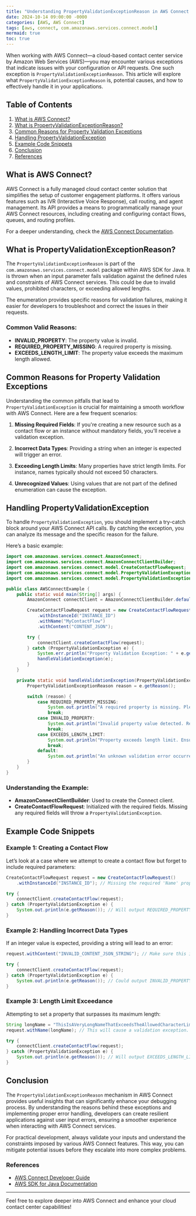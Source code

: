 ```yaml
---
title: "Understanding PropertyValidationExceptionReason in AWS Connect: A Deep Dive for Developers"
date: 2024-10-14 09:00:00 -0000
categories: [AWS, AWS Connect]
tags: [aws, connect, com.amazonaws.services.connect.model]
mermaid: true
toc: true
---
```



When working with AWS Connect—a cloud-based contact center service by Amazon Web Services (AWS)—you may encounter various exceptions that indicate issues with your configuration or API requests. One such exception is `PropertyValidationExceptionReason`. This article will explore what `PropertyValidationExceptionReason` is, potential causes, and how to effectively handle it in your applications.

## Table of Contents

1. [What is AWS Connect?](#what-is-aws-connect)
2. [What is PropertyValidationExceptionReason?](#what-is-propertyvalidationexceptionreason)
3. [Common Reasons for Property Validation Exceptions](#common-reasons-for-property-validation-exceptions)
4. [Handling PropertyValidationException](#handling-propertyvalidationexception)
5. [Example Code Snippets](#example-code-snippets)
6. [Conclusion](#conclusion)
7. [References](#references)

## What is AWS Connect?

AWS Connect is a fully managed cloud contact center solution that simplifies the setup of customer engagement platforms. It offers various features such as IVR (Interactive Voice Response), call routing, and agent management. Its API provides a means to programmatically manage your AWS Connect resources, including creating and configuring contact flows, queues, and routing profiles.

For a deeper understanding, check the [AWS Connect Documentation](https://docs.aws.amazon.com/connect/latest/adminguide/what-is-amazon-connect.html).

## What is PropertyValidationExceptionReason?

The `PropertyValidationExceptionReason` is part of the `com.amazonaws.services.connect.model` package within AWS SDK for Java. It is thrown when an input parameter fails validation against the defined rules and constraints of AWS Connect services. This could be due to invalid values, prohibited characters, or exceeding allowed lengths.

The enumeration provides specific reasons for validation failures, making it easier for developers to troubleshoot and correct the issues in their requests.

### Common Valid Reasons:
- **INVALID_PROPERTY**: The property value is invalid.
- **REQUIRED_PROPERTY_MISSING**: A required property is missing.
- **EXCEEDS_LENGTH_LIMIT**: The property value exceeds the maximum length allowed.

## Common Reasons for Property Validation Exceptions

Understanding the common pitfalls that lead to `PropertyValidationException` is crucial for maintaining a smooth workflow with AWS Connect. Here are a few frequent scenarios:

1. **Missing Required Fields**: If you're creating a new resource such as a contact flow or an instance without mandatory fields, you'll receive a validation exception.

2. **Incorrect Data Types**: Providing a string when an integer is expected will trigger an error.

3. **Exceeding Length Limits**: Many properties have strict length limits. For instance, names typically should not exceed 50 characters.

4. **Unrecognized Values**: Using values that are not part of the defined enumeration can cause the exception.

## Handling PropertyValidationException

To handle `PropertyValidationException`, you should implement a try-catch block around your AWS Connect API calls. By catching the exception, you can analyze its message and the specific reason for the failure.

Here’s a basic example:

```java
import com.amazonaws.services.connect.AmazonConnect;
import com.amazonaws.services.connect.AmazonConnectClientBuilder;
import com.amazonaws.services.connect.model.CreateContactFlowRequest;
import com.amazonaws.services.connect.model.PropertyValidationException;
import com.amazonaws.services.connect.model.PropertyValidationExceptionReason;

public class AWSConnectExample {
    public static void main(String[] args) {
        AmazonConnect connectClient = AmazonConnectClientBuilder.defaultClient();

        CreateContactFlowRequest request = new CreateContactFlowRequest()
            .withInstanceId("INSTANCE_ID")
            .withName("MyContactFlow")
            .withContent("CONTENT_JSON");

        try {
            connectClient.createContactFlow(request);
        } catch (PropertyValidationException e) {
            System.err.println("Property Validation Exception: " + e.getMessage());
            handleValidationException(e);
        }
    }

    private static void handleValidationException(PropertyValidationException e) {
        PropertyValidationExceptionReason reason = e.getReason();

        switch (reason) {
            case REQUIRED_PROPERTY_MISSING:
                System.out.println("A required property is missing. Please check your request parameters.");
                break;
            case INVALID_PROPERTY:
                System.out.println("Invalid property value detected. Review the values you are sending.");
                break;
            case EXCEEDS_LENGTH_LIMIT:
                System.out.println("Property exceeds length limit. Ensure all strings are within allowed character limits.");
                break;
            default:
                System.out.println("An unknown validation error occurred.");
        }
    }
}
```

### Understanding the Example:
- **AmazonConnectClientBuilder**: Used to create the Connect client.
- **CreateContactFlowRequest**: Initialized with the required fields. Missing any required fields will throw a `PropertyValidationException`.
  
## Example Code Snippets

### Example 1: Creating a Contact Flow

Let’s look at a case where we attempt to create a contact flow but forget to include required parameters:

```java
CreateContactFlowRequest request = new CreateContactFlowRequest()
    .withInstanceId("INSTANCE_ID"); // Missing the required 'Name' property

try {
    connectClient.createContactFlow(request);
} catch (PropertyValidationException e) {
    System.out.println(e.getReason()); // Will output REQUIRED_PROPERTY_MISSING
}
```

### Example 2: Handling Incorrect Data Types

If an integer value is expected, providing a string will lead to an error:

```java
request.withContent("INVALID_CONTENT_JSON_STRING"); // Make sure this is a valid JSON

try {
    connectClient.createContactFlow(request);
} catch (PropertyValidationException e) {
    System.out.println(e.getReason()); // Could output INVALID_PROPERTY depending on JSON string
}
```

### Example 3: Length Limit Exceedance

Attempting to set a property that surpasses its maximum length:

```java
String longName = "ThisIsAVeryLongNameThatExceedsTheAllowedCharacterLimitOfFiftyCharacters";
request.withName(longName); // This will cause a validation exception.

try {
    connectClient.createContactFlow(request);
} catch (PropertyValidationException e) {
    System.out.println(e.getReason()); // Will output EXCEEDS_LENGTH_LIMIT
}
```

## Conclusion

The `PropertyValidationExceptionReason` mechanism in AWS Connect provides useful insights that can significantly enhance your debugging process. By understanding the reasons behind these exceptions and implementing proper error handling, developers can create resilient applications against user input errors, ensuring a smoother experience when interacting with AWS Connect services.

For practical development, always validate your inputs and understand the constraints imposed by various AWS Connect features. This way, you can mitigate potential issues before they escalate into more complex problems.

### References

- [AWS Connect Developer Guide](https://docs.aws.amazon.com/connect/latest/APIReference/Welcome.html)
- [AWS SDK for Java Documentation](https://docs.aws.amazon.com/sdk-for-java/latest/developer-guide/home.html)

---

Feel free to explore deeper into AWS Connect and enhance your cloud contact center capabilities!